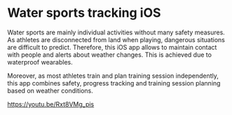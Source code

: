 # Water sports tracking iOS

Water sports are mainly individual activities without many safety measures. As athletes are disconnected from land when playing, dangerous situations are difficult to predict. Therefore, this iOS app allows to maintain contact with people and alerts about weather changes. This is achieved due to waterproof wearables.

Moreover, as most athletes train and plan training session independently, this app combines safety, progress tracking and training session planning based on weather conditions.

https://youtu.be/Rxt8VMg_pis
